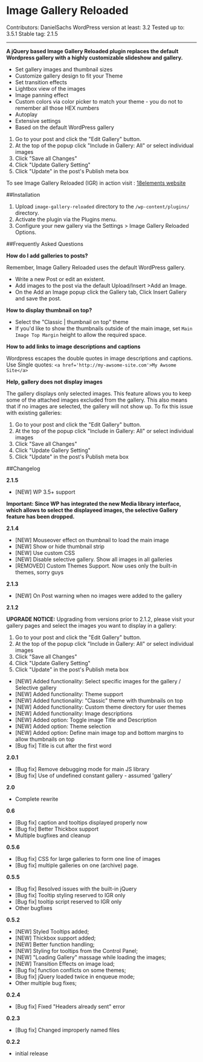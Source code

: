# Image Gallery Reloaded

Contributors: DanielSachs
WordPress version at least: 3.2
Tested up to: 3.5.1
Stable tag: 2.1.5

*** 

**A jQuery based Image Gallery Reloaded plugin replaces the default Wordpress gallery with a highly customizable slideshow and gallery.**

*   Set gallery images and thumbnail sizes
*   Customize gallery design to fit your Theme
*   Set transition effects
*   Lightbox view of the images 
*   Image panning effect
*   Custom colors via color picker to match your theme - you do not to remember all those HEX numbers
*   Autoplay
*   Extensive settings
*   Based on the default WordPress gallery


1.   Go to your post and click the "Edit Gallery" button.
2.   At the top of the popup click "Include in Gallery: All" or select individual images
3.   Click "Save all Changes"
4.   Click "Update Gallery Setting"
5.   Click "Update" in the post's Publish meta box

To see Image Gallery Reloaded (IGR) in action visit : [18elements website](http://18elements.com/tools/wordpress-image-gallery-reloaded)





##Installation

1. Upload `image-gallery-reloaded` directory to the `/wp-content/plugins/` directory.
2. Activate the plugin via the Plugins menu.
3. Configure your new gallery via the Settings > Image Gallery Reloaded Options.



##Frequently Asked Questions

**How do I add galleries to posts?**

Remember, Image Gallery Reloaded uses the default WordPress gallery.

* Write a new Post or edit an existent.
* Add images to the post via the default Upload/Insert >Add an Image.
* On the Add an Image popup click the Gallery tab, Click Insert Gallery and save the post.


**How to display thumbnail on top?**

* Select the "Classic | thumbnail on top" theme
* If you'd like to show the thumbnails outside of the main image, set `Main Image Top Margin` height to allow the required space.


**How to add links to image descriptions and captions**

Wordpress escapes the double quotes in image descriptions and captions.
Use Single quotes: `<a href='http://my-awsome-site.com'>My Awsome Site</a>`

**Help, gallery does not display images**

The gallery displays only selected images. This feature allows you to keep some of the attached images excluded from the gallery. This also means that if no images are selected, the gallery will not show up. To fix this issue with existing galleries:


1.   Go to your post and click the "Edit Gallery" button.
2.   At the top of the popup click "Include in Gallery: All" or select individual images
3.   Click "Save all Changes"
4.   Click "Update Gallery Setting"
5.   Click "Update" in the post's Publish meta box


##Changelog

**2.1.5**

* [NEW]	WP 3.5+ support

**Important: Since WP has integrated the new Media library interface, which allows to select the displayeed images, the selective Gallery feature has been dropped.**

**2.1.4**

* [NEW]	Mouseover effect on thumbnail to load the main image
* [NEW]	Show or hide thumbnail strip
* [NEW]	Use custom CSS
* [NEW]	Disable selective gallery. Show all images in all galleries
* [REMOVED]	Custom Themes Support. Now uses only the built-in themes, sorry guys


**2.1.3**

* [NEW]	On Post warning when no images were added to the gallery


**2.1.2**

**UPGRADE NOTICE:** Upgrading from versions prior to 2.1.2, please visit your gallery pages and select the images you want to display in a gallery:

1.   Go to your post and click the "Edit Gallery" button.
2.   At the top of the popup click "Include in Gallery: All" or select individual images
3.   Click "Save all Changes"
4.   Click "Update Gallery Setting"
5.   Click "Update" in the post's Publish meta box

* [NEW]		Added functionality: Select specific images for the gallery / Selective gallery
* [NEW]		Added functionality: Theme support
* [NEW]		Added functionality: "Classic" theme with thumbnails on top
* [NEW]		Added functionality: Custom theme directory for user themes
* [NEW]		Added functionality: Image descriptions
* [NEW]		Added option: Toggle image Title and Description
* [NEW]		Added option: Theme selection
* [NEW]		Added option: Define main image top and bottom margins to allow thumbnails on top
* [Bug fix]	Title is cut after the first word


**2.0.1**

* [Bug fix]  Remove debugging mode for main JS library
* [Bug fix]  Use of undefined constant gallery - assumed 'gallery'

**2.0**

* Complete rewrite

**0.6**

* [Bug fix]   caption and tooltips displayed properly now
* [Bug fix]  Better Thickbox support
* Multiple bugfixes and cleanup

**0.5.6**

* [Bug fix] CSS for large galleries to form one line of images
* [Bug fix] multiple galleries on one (archive) page.

**0.5.5**

* [Bug fix] Resolved issues with the built-in jQuery
* [Bug fix] Tooltip styling reserved to IGR only
* [Bug fix] tooltip script reserved to IGR only
* Other bugfixes

**0.5.2**

* [NEW]		Styled Tooltips added;
* [NEW]		Thickbox support added;
* [NEW]		Better function handling;
* [NEW]		Styling for tooltips from the Control Panel;
* [NEW]		"Loading Gallery" massage while loading the images;
* [NEW]		Transition Effects on image load;
* [Bug fix]	function conflicts on some themes;
* [Bug fix]	jQuery loaded twice in enqueue mode;
* Other multiple bug fixes;

**0.2.4**

* [Bug fix] Fixed "Headers already sent" error

**0.2.3**

* [Bug fix] Changed improperly named files

**0.2.2**

* initial release